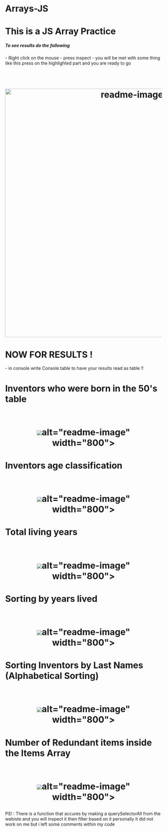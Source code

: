 # Arrays-JS

<h1> This is  a JS Array Practice </h1>

<h5> To see results do the following </h5>
- Right click on the mouse 
- press inspect 
- you will be met with some thing like this press on the highlighted part and you are ready to go 
<h1 align="center">
  <br>
  <img src="![image](https://github.com/RMUR99/Arrays-JS/assets/85951306/849bc28e-79b3-45f2-ae5f-125db6c6632d)
" alt="readme-image" width="800">
  <br>
</h1>

<h1>NOW FOR RESULTS !</h1>
- in console write Console.table to have your results read as table !! 

<h1>Inventors who were born in the 50's table </h1>
<h1 align="center">
  <br>
  <img src="![image](https://github.com/RMUR99/Arrays-JS/assets/85951306/ba88a183-59de-43e4-a8c1-e4330fad5cff)"

 alt="readme-image" width="800">
  <br>
</h1>


<h1>Inventors age classification  </h1>
<h1 align="center">
  <br>
  <img src="![image](https://github.com/RMUR99/Arrays-JS/assets/85951306/c7ec5b9c-d020-4203-b3e0-c7206e4c62c3)"


 alt="readme-image" width="800">
  <br>
</h1>

<h1>Total living years  </h1>
<h1 align="center">
  <br>
  <img src="![image](https://github.com/RMUR99/Arrays-JS/assets/85951306/6bf335ef-7e4d-4739-89fa-7f1bf1924795)"



 alt="readme-image" width="800">
  <br>
</h1>

<h1>Sorting by years lived  </h1>
<h1 align="center">
  <br>
  <img src="![image](https://github.com/RMUR99/Arrays-JS/assets/85951306/e9e0a5e5-33bc-41b3-9b7b-9efa8584628e)"




 alt="readme-image" width="800">
  <br>
</h1>


<h1>Sorting Inventors by Last Names (Alphabetical Sorting)  </h1>
<h1 align="center">
  <br>
  <img src="![image](https://github.com/RMUR99/Arrays-JS/assets/85951306/3704422a-4d14-4b78-bf9b-fc8663d9183f)"




 alt="readme-image" width="800">
  <br>
</h1>

<h1>Number of Redundant items inside the Items Array  </h1>
<h1 align="center">
  <br>
  <img src="![image](https://github.com/RMUR99/Arrays-JS/assets/85951306/026ffd21-c82e-47cb-af7a-e9efdae78f48)"






 alt="readme-image" width="800">
  <br>
</h1>


PS! : There is a function that accures by making a querySelectorAll from the webiste and you will inspect it then filter based on it personally it did not work on me but i left some comments within my code 



